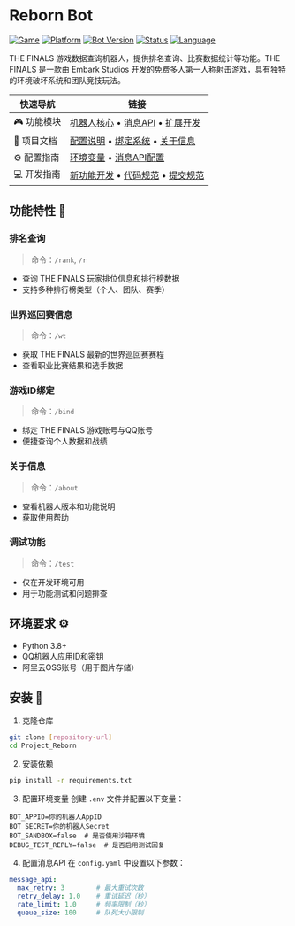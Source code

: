 # Reborn Bot

[![Game](https://img.shields.io/badge/Game-THE%20FINALS-e6323c.svg)](https://www.reachthefinals.com/)
[![Platform](https://img.shields.io/badge/Platform-Steam-1b2838.svg)](https://store.steampowered.com/app/2073850/THE_FINALS/)
[![Bot Version](https://img.shields.io/badge/Bot-v1.0.0-e6323c.svg)](https://github.com/your-repo/releases)
[![Status](https://img.shields.io/badge/Status-Beta-ff6b6b.svg)](https://github.com/your-repo/releases)
[![Language](https://img.shields.io/badge/Language-ZH-1b2838.svg)](https://qun.qq.com/)


THE FINALS 游戏数据查询机器人，提供排名查询、比赛数据统计等功能。THE FINALS 是一款由 Embark Studios 开发的免费多人第一人称射击游戏，具有独特的环境破坏系统和团队竞技玩法。


| 快速导航 | 链接 |
|----------|------|
| 🎮 功能模块 | [机器人核心](docs/bot.md) • [消息API](docs/message_api.md) • [扩展开发](docs/extension_guide.md) |
| 📖 项目文档 | [配置说明](docs/config.md) • [绑定系统](docs/bind.md) • [关于信息](docs/about.md) |
| ⚙️ 配置指南 | [环境变量](docs/config.md#环境变量) • [消息API配置](docs/message_api.md#配置说明-️) |
| 💻 开发指南 | [新功能开发](docs/extension_guide.md#-添加新功能) • [代码规范](docs/extension_guide.md#-文档规范) • [提交规范](docs/extension_guide.md#-提交规范) |


## 功能特性 🌟

### 排名查询

> 命令：`/rank`, `/r`

- 查询 THE FINALS 玩家排位信息和排行榜数据
- 支持多种排行榜类型（个人、团队、赛季）

### 世界巡回赛信息

> 命令：`/wt`

- 获取 THE FINALS 最新的世界巡回赛赛程
- 查看职业比赛结果和选手数据

### 游戏ID绑定

> 命令：`/bind`

- 绑定 THE FINALS 游戏账号与QQ账号
- 便捷查询个人数据和战绩

### 关于信息

> 命令：`/about`

- 查看机器人版本和功能说明
- 获取使用帮助

### 调试功能

> 命令：`/test`

- 仅在开发环境可用
- 用于功能测试和问题排查

## 环境要求 ⚙️

- Python 3.8+
- QQ机器人应用ID和密钥
- 阿里云OSS账号（用于图片存储）

## 安装 🚀

1. 克隆仓库
```bash
git clone [repository-url]
cd Project_Reborn
```

2. 安装依赖
```bash
pip install -r requirements.txt
```

3. 配置环境变量
创建 `.env` 文件并配置以下变量：
```env
BOT_APPID=你的机器人AppID
BOT_SECRET=你的机器人Secret
BOT_SANDBOX=false  # 是否使用沙箱环境
DEBUG_TEST_REPLY=false  # 是否启用测试回复
```

4. 配置消息API
在 `config.yaml` 中设置以下参数：
```yaml
message_api:
  max_retry: 3        # 最大重试次数
  retry_delay: 1.0    # 重试延迟（秒）
  rate_limit: 1.0     # 频率限制（秒）
  queue_size: 100     # 队列大小限制
```
